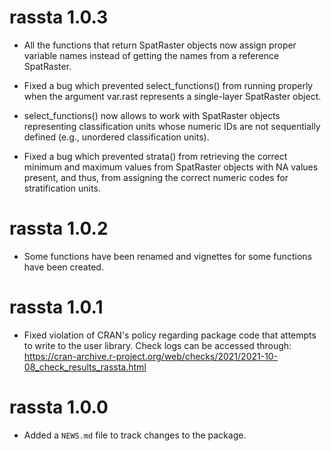 # rassta 1.0.3

* All the functions that return SpatRaster objects now assign proper variable names 
instead of getting the names from a reference SpatRaster.

* Fixed a bug which prevented select_functions() from running properly when the 
argument var.rast represents a single-layer SpatRaster object.

* select_functions() now allows to work with SpatRaster objects representing 
classification units whose numeric IDs are not sequentially defined (e.g., 
unordered classification units).

* Fixed a bug which prevented strata() from retrieving the correct minimum and 
maximum values from SpatRaster objects with NA values present, and thus, from 
assigning the correct numeric codes for stratification units.  


# rassta 1.0.2

* Some functions have been renamed and vignettes for some functions have been created.


# rassta 1.0.1

* Fixed violation of CRAN's policy regarding package code that attempts to write
to the user library. Check logs can be accessed through:
https://cran-archive.r-project.org/web/checks/2021/2021-10-08_check_results_rassta.html


# rassta 1.0.0

* Added a `NEWS.md` file to track changes to the package.
